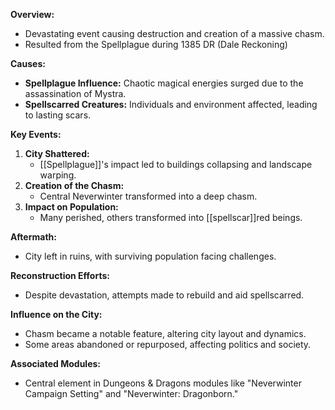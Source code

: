 **Overview:**
- Devastating event causing destruction and creation of a massive chasm.
- Resulted from the Spellplague during 1385 DR (Dale Reckoning)

**Causes:**
- **Spellplague Influence:** Chaotic magical energies surged due to the assassination of Mystra.
- **Spellscarred Creatures:** Individuals and environment affected, leading to lasting scars.

**Key Events:**
1. **City Shattered:**
    - [[Spellplague]]'s impact led to buildings collapsing and landscape warping.
2. **Creation of the Chasm:**
    - Central Neverwinter transformed into a deep chasm.
3. **Impact on Population:**
    - Many perished, others transformed into [[spellscar]]red beings.

**Aftermath:**
- City left in ruins, with surviving population facing challenges.

**Reconstruction Efforts:**
- Despite devastation, attempts made to rebuild and aid spellscarred.

**Influence on the City:**
- Chasm became a notable feature, altering city layout and dynamics.
- Some areas abandoned or repurposed, affecting politics and society.

**Associated Modules:**
- Central element in Dungeons & Dragons modules like "Neverwinter Campaign Setting" and "Neverwinter: Dragonborn."